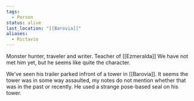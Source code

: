 ```yaml
---
tags:
  - Person
status: alive
last_location: "[[Barovia]]"
aliases:
  - Rictavio
---
```

Monster hunter, traveler and writer. Teacher of [[Ezmeralda]]
We have not met him yet, but he seems like quite the character.

We've seen his trailer parked infront of a tower in [[Barovia]]. It seems the tower was in some way assaulted, my notes do not mention whether that was in the past or recently.
He used a strange pose-based seal on his tower.